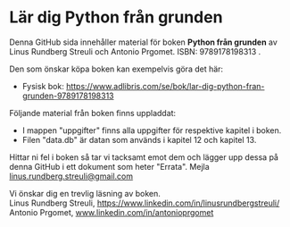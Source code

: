 # Lär dig Python från grunden

Denna GitHub sida innehåller material för boken **Python från grunden** av Linus Rundberg Streuli och Antonio Prgomet. ISBN: 9789178198313 .

Den som önskar köpa boken kan exempelvis göra det här: 
* Fysisk bok: https://www.adlibris.com/se/bok/lar-dig-python-fran-grunden-9789178198313

Följande material från boken finns uppladdat: 

* I mappen "uppgifter" finns alla uppgifter för respektive kapitel i boken.
* Filen "data.db" är datan som används i kapitel 12 och kapitel 13.

Hittar ni fel i boken så tar vi tacksamt emot dem och lägger upp dessa på denna GitHub i ett dokument som heter "Errata". Mejla linus.rundberg.streuli@gmail.com 


Vi önskar dig en trevlig läsning av boken. <br>
Linus Rundberg Streuli, https://www.linkedin.com/in/linusrundbergstreuli/ <br>
Antonio Prgomet, www.linkedin.com/in/antonioprgomet
